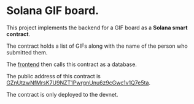 
# Solana GIF board.

This project implements the backend for a GIF board as a **Solana smart contract**.

The contract holds a list of GIFs along with the name of the person who submitted them.

The [frontend](https://github.com/scheuclu/gif-portal-starter) then calls this contract as a database.

The public address of this contract is [GZnUtzwNfMrsK7U9NZT1PwrgnUnu6z9cGwc1v1Q7e5ta](https://explorer.solana.com/address/GZnUtzwNfMrsK7U9NZT1PwrgnUnu6z9cGwc1v1Q7e5ta?cluster=devnet).

The contract is only deployed to the devnet.
